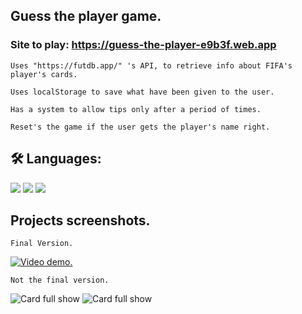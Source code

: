 ## Guess the player game.

### Site to play: https://guess-the-player-e9b3f.web.app

```
Uses "https://futdb.app/" 's API, to retrieve info about FIFA's player's cards.

Uses localStorage to save what have been given to the user.

Has a system to allow tips only after a period of times.

Reset's the game if the user gets the player's name right.
```

## 🛠 Languages:
![](https://img.shields.io/badge/-Javascript-white?logo=javascript&logoColor=yellow&style=flat)
![](https://img.shields.io/badge/-HTML-white?logo=html5&logoColor=orange&style=flat)
![](https://img.shields.io/badge/-CSS-white?logo=css3&logoColor=blue&style=flat)

## Projects screenshots.

```
Final Version.
```
[![Video demo.](https://imgur.com/Ptvb8OQ.png)](https://youtu.be/0QNJmiksx9w)

```
Not the final version.
```
![Card full show](https://i.imgur.com/1rjoIHu.jpg)
![Card full show](https://i.imgur.com/ifVTjuH.jpg)
